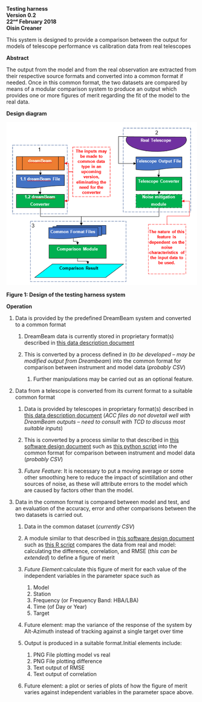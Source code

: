 **Testing harness\
Version 0.2\
22ⁿᵈ February 2018\
Oisin Creaner**

This system is designed to provide a comparison between the output for
models of telescope performance vs calibration data from real telescopes

**Abstract**

The output from the model and from the real observation are extracted
from their respective source formats and converted into a common format if needed.
Once in this common format, the two datasets are compared by means of a
modular comparison system to produce an output which provides one or more figures
of merit regarding the fit of the model to the real data.

**Design diagram**

![Design Diagram](images/testHarness_Fig1v2.PNG)

**Figure 1: Design of the testing harness system**

**Operation**

1.  Data is provided by the predefined DreamBeam system and converted to
    a common format

    1.  DreamBeam data is currently stored in proprietary format(s)
        described in [this data description document](DreamBeam_Source_data_description.md)

    2.  This is converted by a process defined in (*to be developed – may be modified output from Dreambeam*) into
        the common format for comparison between instrument and model
        data (*probably CSV*)

        1.	Further manipulations may be carried out as an optional feature.

2.  Data from a telescope is converted from its current format to a
    suitable common format

    1.  Data is provided by telescopes in proprietary format(s)
        described in [this data description document](ACC_CSV_converter/ACC_Source_data_description_0_0.md) (*ACC files do not dovetail well with DreamBeam outputs – need to consult with TCD to discuss most suitable inputs*)

    2.  This is converted by a process similar to that described in [this software design document](ACC_CSV_converter/ACC_to_CSV_converter_0_0.md) such as  [this python script](ACC_CSV_converter/ACC_CSV_Converter.py) into
        the common format for comparison between instrument and model
        data (*probably CSV*)

    3.  *Future Feature*: It is necessary to put a moving average or some other smoothing here to reduce the impact of scintillation and other sources of noise, as these will attribute errors to the model which are caused by factors other than the model.
3.  Data in the common format is compared between model and test, and an
    evaluation of the accuracy, error and other comparisons between the
    two datasets is carried out.

    1.  Data in the common dataset (*currently CSV*)

    2.  A module similar to that described in [this software design document](comparison_module/Comparison_Module.md) such as [this R script](comparison_module/prototype_comparison_module_1d_0_0.r) compares the data from real and model: calculating the difference, correlation, and RMSE (*this can be extended*) to define a figure of merit 
    3.  *Future Element*:calculate this figure of merit for each value of the independent variables in the parameter space such as
        1.  Model
        2.  Station
        3.  Frequency (or Frequency Band: HBA/LBA)
        4.  Time (of Day or Year)
        5.  Target
    4.  Future element: map the variance of the response of the system by Alt-Azimuth instead of tracking against a single target over time
    5.  Output is produced in a suitable format.Initial elements include:
        1.  PNG File plotting model vs real
        2.  PNG File plotting difference
        3.  Text output of RMSE
        4.  Text output of correlation
    6.  Future element: a plot or series of plots of how the figure of merit varies against independent variables in the parameter space above.
